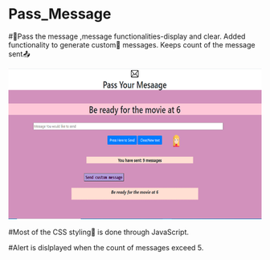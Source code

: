 # Pass_Message
#📩Pass the message ,message functionalities-display and clear. Added functionality to generate custom🎀 messages. Keeps count of the message sent📤

<img src="img/Pass_Msg.PNG"  height=300px>

#Most of the CSS styling🎨 is done through JavaScript.

#Alert is dislplayed when the count of messages exceed 5.
